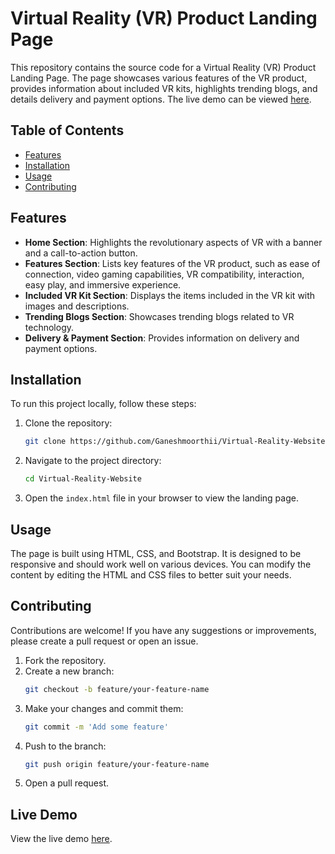 # Virtual Reality (VR) Product Landing Page

This repository contains the source code for a Virtual Reality (VR) Product Landing Page. The page showcases various features of the VR product, provides information about included VR kits, highlights trending blogs, and details delivery and payment options. The live demo can be viewed [here](https://vrmodel.ccbp.tech/).

## Table of Contents

- [Features](#features)
- [Installation](#installation)
- [Usage](#usage)
- [Contributing](#contributing)

## Features

- **Home Section**: Highlights the revolutionary aspects of VR with a banner and a call-to-action button.
- **Features Section**: Lists key features of the VR product, such as ease of connection, video gaming capabilities, VR compatibility, interaction, easy play, and immersive experience.
- **Included VR Kit Section**: Displays the items included in the VR kit with images and descriptions.
- **Trending Blogs Section**: Showcases trending blogs related to VR technology.
- **Delivery & Payment Section**: Provides information on delivery and payment options.

## Installation

To run this project locally, follow these steps:

1. Clone the repository:
    ```bash
    git clone https://github.com/Ganeshmoorthii/Virtual-Reality-Website.git
    ```

2. Navigate to the project directory:
    ```bash
    cd Virtual-Reality-Website
    ```

3. Open the `index.html` file in your browser to view the landing page.

## Usage

The page is built using HTML, CSS, and Bootstrap. It is designed to be responsive and should work well on various devices. You can modify the content by editing the HTML and CSS files to better suit your needs.

## Contributing

Contributions are welcome! If you have any suggestions or improvements, please create a pull request or open an issue.

1. Fork the repository.
2. Create a new branch:
    ```bash
    git checkout -b feature/your-feature-name
    ```
3. Make your changes and commit them:
    ```bash
    git commit -m 'Add some feature'
    ```
4. Push to the branch:
    ```bash
    git push origin feature/your-feature-name
    ```
5. Open a pull request.


## Live Demo

View the live demo [here](https://vrmodel.ccbp.tech/).


